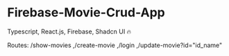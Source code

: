 # Firebase-Movie-Crud-App
Typescript, React.js, Firebase, Shadcn UI 🔥

Routes:
/show-movies 
,/create-movie
,/login
,/update-movie?id="id_name"

